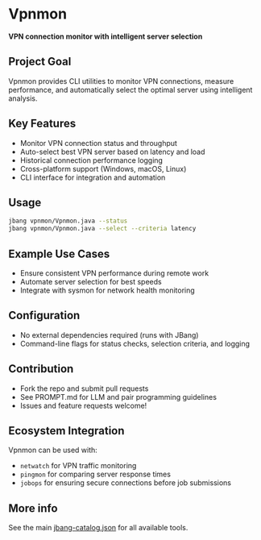 # Vpnmon

**VPN connection monitor with intelligent server selection**

## Project Goal

Vpnmon provides CLI utilities to monitor VPN connections, measure performance, and automatically select the optimal server using intelligent analysis.

## Key Features

- Monitor VPN connection status and throughput
- Auto-select best VPN server based on latency and load
- Historical connection performance logging
- Cross-platform support (Windows, macOS, Linux)
- CLI interface for integration and automation

## Usage

```sh
jbang vpnmon/Vpnmon.java --status
jbang vpnmon/Vpnmon.java --select --criteria latency
```

## Example Use Cases

- Ensure consistent VPN performance during remote work
- Automate server selection for best speeds
- Integrate with sysmon for network health monitoring

## Configuration

- No external dependencies required (runs with JBang)
- Command-line flags for status checks, selection criteria, and logging

## Contribution

- Fork the repo and submit pull requests
- See PROMPT.md for LLM and pair programming guidelines
- Issues and feature requests welcome!

## Ecosystem Integration

Vpnmon can be used with:
- `netwatch` for VPN traffic monitoring
- `pingmon` for comparing server response times
- `jobops` for ensuring secure connections before job submissions

## More info
See the main [jbang-catalog.json](../jbang-catalog.json) for all available tools. 